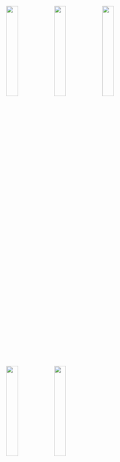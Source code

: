 <img width="25%" src="https://user-images.githubusercontent.com/31420144/100359901-c661f400-302a-11eb-8d46-48f821852ec9.png"></img> 
<img width="25%" src="https://user-images.githubusercontent.com/31420144/100359924-ceba2f00-302a-11eb-878d-df0fb0b3a8be.png"></img> 
<img width="25%" src="https://user-images.githubusercontent.com/31420144/100359904-c7932100-302a-11eb-9ebd-2435ee3bd5c6.png"></img> 
<img width="25%" src="https://user-images.githubusercontent.com/31420144/100359892-c3670380-302a-11eb-9fdf-fb7d0d503d8c.png"></img> 
<img width="25%" src="https://user-images.githubusercontent.com/31420144/100359917-cbbf3e80-302a-11eb-92c6-e3a68f1ffb53.png"></img>
